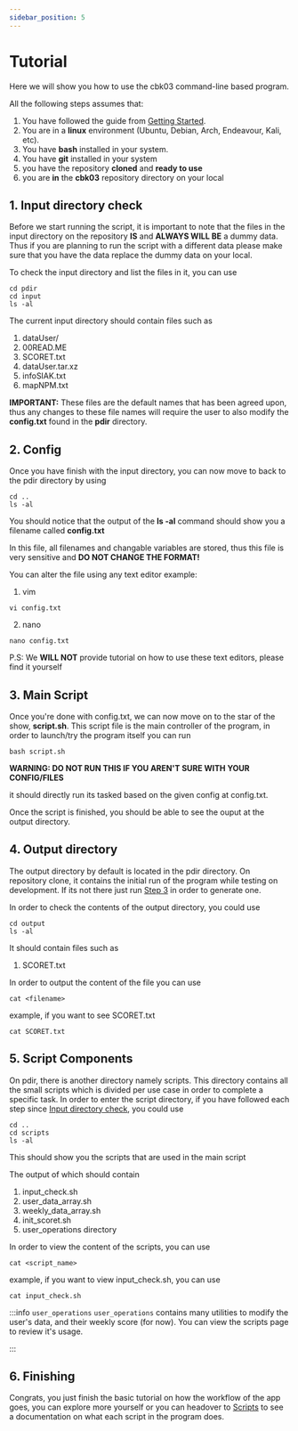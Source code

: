 ```yaml
---
sidebar_position: 5
---
```


# Tutorial

Here we will show you how to use the cbk03 command-line based program.

All the following steps assumes that:
1. You have followed the guide from [Getting Started](/os-documentation/docs/development/getting-started).
2. You are in a **linux** environment (Ubuntu, Debian, Arch, Endeavour, Kali, etc).
3. You have **bash** installed in your system.
4. You have **git** installed in your system
5. you have the repository **cloned** and **ready to use**
6. you are **in** the **cbk03** repository directory on your local

## 1. Input directory check

Before we start running the script, it is important to note that the files in the input directory on the repository **IS** and **ALWAYS WILL BE** a dummy data. Thus if you are planning to run the script with a different data please make sure that you have the data replace the dummy data on your local.

To check the input directory and list the files in it, you can use
```
cd pdir
cd input
ls -al
```

The current input directory should contain files such as
1. dataUser/
2. 00READ.ME
3. SCORET.txt
4. dataUser.tar.xz
5. infoSIAK.txt
6. mapNPM.txt

**IMPORTANT:** These files are the default names that has been agreed upon, thus any changes to these file names will require the user to also modify the **config.txt** found in the **pdir** directory.

## 2. Config

Once you have finish with the input directory, you can now move to back to the pdir directory by using
```
cd ..
ls -al
```

You should notice that the output of the **ls -al** command should show you a filename called **config.txt**

In this file, all filenames and changable variables are stored, thus this file is very sensitive and **DO NOT CHANGE THE FORMAT!**

You can alter the file using any text editor
example:
1. vim
```
vi config.txt
```

2. nano
```
nano config.txt
```

P.S: We **WILL NOT** provide tutorial on how to use these text editors, please find it yourself

## 3. Main Script
Once you're done with config.txt, we can now move on to the star of the show, **script.sh**. This script file is the main controller of the program, in order to launch/try the program itself you can run
```
bash script.sh
```
**WARNING: DO NOT RUN THIS IF YOU AREN'T SURE WITH YOUR CONFIG/FILES**

it should directly run its tasked based on the given config at config.txt.

Once the script is finished, you should be able to see the ouput at the output directory.

## 4. Output directory
The output directory by default is located in the pdir directory. On repository clone, it contains the initial run of the program while testing on development. If its not there just run [Step 3](/os-documentation/docs/development/tutorial#3-main-script) in order to generate one.

In order to check the contents of the output directory, you could use
```
cd output
ls -al
```

It should contain files such as
1. SCORET.txt

In order to output the content of the file you can use
```
cat <filename>
```
example, if you want to see SCORET.txt
```
cat SCORET.txt
```

## 5. Script Components
On pdir, there is another directory namely scripts. This directory contains all the small scripts which is divided per use case in order to complete a specific task. In order to enter the script directory, if you have followed each step since [Input directory check](/os-documentation/docs/development/tutorial#1-input-directory-check), you could use
```
cd ..
cd scripts
ls -al
```

This should show you the scripts that are used in the main script

The output of which should contain
1. input_check.sh
2. user_data_array.sh
3. weekly_data_array.sh
4. init_scoret.sh
5. user_operations directory

In order to view the content of the scripts, you can use
```
cat <script_name>
```
example, if you want to view input_check.sh, you can use
```
cat input_check.sh
```

:::info `user_operations`
`user_operations` contains many utilities to modify the user's data, and their weekly score (for now). You can view the scripts page to review it's usage. 
 
:::



## 6. Finishing
Congrats, you just finish the basic tutorial on how the workflow of the app goes, you can explore more yourself or you can headover to [Scripts](/os-documentation/docs/development/scripts) to see a documentation on what each script in the program does.